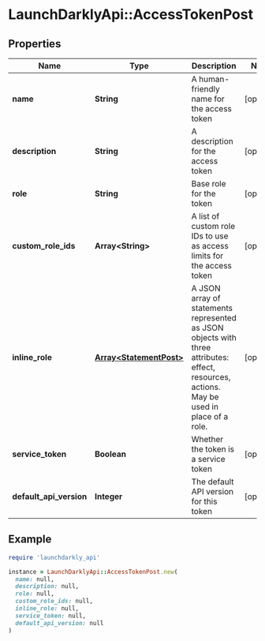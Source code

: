 # LaunchDarklyApi::AccessTokenPost

## Properties

| Name | Type | Description | Notes |
| ---- | ---- | ----------- | ----- |
| **name** | **String** | A human-friendly name for the access token | [optional] |
| **description** | **String** | A description for the access token | [optional] |
| **role** | **String** | Base role for the token | [optional] |
| **custom_role_ids** | **Array&lt;String&gt;** | A list of custom role IDs to use as access limits for the access token | [optional] |
| **inline_role** | [**Array&lt;StatementPost&gt;**](StatementPost.md) | A JSON array of statements represented as JSON objects with three attributes: effect, resources, actions. May be used in place of a role. | [optional] |
| **service_token** | **Boolean** | Whether the token is a service token | [optional] |
| **default_api_version** | **Integer** | The default API version for this token | [optional] |

## Example

```ruby
require 'launchdarkly_api'

instance = LaunchDarklyApi::AccessTokenPost.new(
  name: null,
  description: null,
  role: null,
  custom_role_ids: null,
  inline_role: null,
  service_token: null,
  default_api_version: null
)
```


